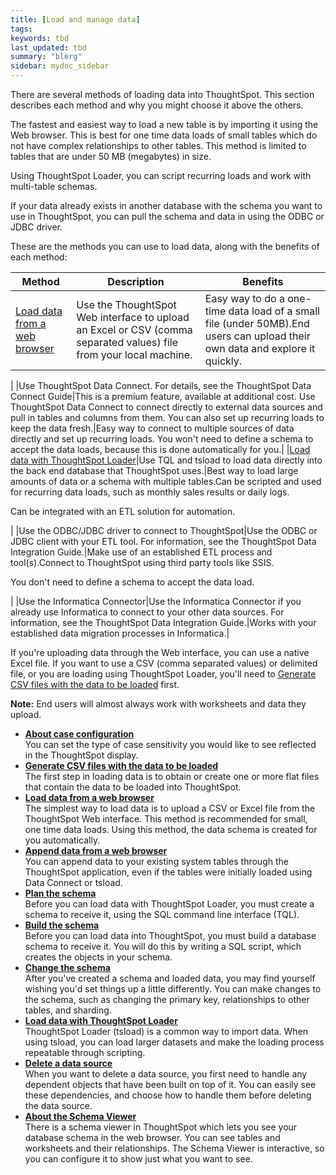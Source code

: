 ```yaml
---
title: [Load and manage data]
tags: 
keywords: tbd
last_updated: tbd
summary: "blerg"
sidebar: mydoc_sidebar
---
```

There are several methods of loading data into ThoughtSpot. This section describes each method and why you might choose it above the others.

The fastest and easiest way to load a new table is by importing it using the Web browser. This is best for one time data loads of small tables which do not have complex relationships to other tables. This method is limited to tables that are under 50 MB (megabytes) in size.

Using ThoughtSpot Loader, you can script recurring loads and work with multi-table schemas.

If your data already exists in another database with the schema you want to use in ThoughtSpot, you can pull the schema and data in using the ODBC or JDBC driver.

These are the methods you can use to load data, along with the benefits of each method:

|Method|Description|Benefits|
|------|-----------|--------|
|[Load data from a web browser](load_from_web_browserdita.html#)|Use the ThoughtSpot Web interface to upload an Excel or CSV (comma separated values) file from your local machine.|Easy way to do a one-time data load of a small file (under 50MB).End users can upload their own data and explore it quickly.

|
|Use ThoughtSpot Data Connect. For details, see the ThoughtSpot Data Connect Guide|This is a premium feature, available at additional cost. Use ThoughtSpot Data Connect to connect directly to external data sources and pull in tables and columns from them. You can also set up recurring loads to keep the data fresh.|Easy way to connect to multiple sources of data directly and set up recurring loads. You won't need to define a schema to accept the data loads, because this is done automatically for you.|
|[Load data with ThoughtSpot Loader](load_with_data_importer.html#)|Use TQL and tsload to load data directly into the back end database that ThoughtSpot uses.|Best way to load large amounts of data or a schema with multiple tables.Can be scripted and used for recurring data loads, such as monthly sales results or daily logs.

Can be integrated with an ETL solution for automation.

|
|Use the ODBC/JDBC driver to connect to ThoughtSpot|Use the ODBC or JDBC client with your ETL tool. For information, see the ThoughtSpot Data Integration Guide.|Make use of an established ETL process and tool(s).Connect to ThoughtSpot using third party tools like SSIS.

You don't need to define a schema to accept the data load.

|
|Use the Informatica Connector|Use the Informatica Connector if you already use Informatica to connect to your other data sources. For information, see the ThoughtSpot Data Integration Guide.|Works with your established data migration processes in Informatica.|

If you're uploading data through the Web interface, you can use a native Excel file. If you want to use a CSV (comma separated values) or delimited file, or you are loading using ThoughtSpot Loader, you'll need to [Generate CSV files with the data to be loaded](generate_flat_file.html#) first.

**Note:** End users will almost always work with worksheets and data they upload.

-   **[About case configuration](../../admin/loading/about_case_configuration.html)**  
You can set the type of case sensitivity you would like to see reflected in the ThoughtSpot display.
-   **[Generate CSV files with the data to be loaded](../../admin/loading/generate_flat_file.html)**  
The first step in loading data is to obtain or create one or more flat files that contain the data to be loaded into ThoughtSpot.
-   **[Load data from a web browser](../../admin/loading/load_from_web_browserdita.html)**  
The simplest way to load data is to upload a CSV or Excel file from the ThoughtSpot Web interface. This method is recommended for small, one time data loads. Using this method, the data schema is created for you automatically.
-   **[Append data from a web browser](../../admin/loading/append_data_from_a_web_browser.html)**  
 You can append data to your existing system tables through the ThoughtSpot application, even if the tables were initially loaded using Data Connect or tsload.
-   **[Plan the schema](../../admin/loading/plan_schema.html)**  
Before you can load data with ThoughtSpot Loader, you must create a schema to receive it, using the SQL command line interface (TQL).
-   **[Build the schema](../../admin/loading/create_schema.html)**  
Before you can load data into ThoughtSpot, you must build a database schema to receive it. You will do this by writing a SQL script, which creates the objects in your schema.
-   **[Change the schema](../../admin/loading/change_schema.html)**  
After you've created a schema and loaded data, you may find yourself wishing you'd set things up a little differently. You can make changes to the schema, such as changing the primary key, relationships to other tables, and sharding.
-   **[Load data with ThoughtSpot Loader](../../admin/loading/load_with_data_importer.html)**  
ThoughtSpot Loader (tsload) is a common way to import data. When using tsload, you can load larger datasets and make the loading process repeatable through scripting.
-   **[Delete a data source](../../admin/loading/about_dependencies.html)**  
When you want to delete a data source, you first need to handle any dependent objects that have been built on top of it. You can easily see these dependencies, and choose how to handle them before deleting the data source.
-   **[About the Schema Viewer](../../admin/loading/schema_viewer.html)**  
There is a schema viewer in ThoughtSpot which lets you see your database schema in the web browser. You can see tables and worksheets and their relationships. The Schema Viewer is interactive, so you can configure it to show just what you want to see.

